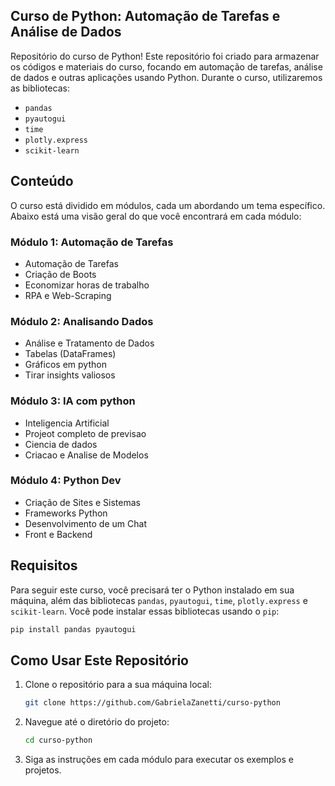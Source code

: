 ## Curso de Python: Automação de Tarefas e Análise de Dados

Repositório do curso de Python! Este repositório foi criado para armazenar os códigos e materiais do curso, focando em automação de tarefas, análise de dados e outras aplicações usando Python.
Durante o curso, utilizaremos as bibliotecas:
- `pandas`
- `pyautogui`
- `time`
- `plotly.express`
- `scikit-learn`

## Conteúdo

O curso está dividido em módulos, cada um abordando um tema específico. Abaixo está uma visão geral do que você encontrará em cada módulo:

### Módulo 1: Automação de Tarefas

- Automação de Tarefas
- Criação de Boots
- Economizar horas de trabalho
- RPA e Web-Scraping

### Módulo 2: Analisando Dados

- Análise e Tratamento de Dados
- Tabelas (DataFrames)
- Gráficos em python
- Tirar insights valiosos

### Módulo 3: IA com python

- Inteligencia Artificial
- Projeot completo de previsao
- Ciencia de dados
- Criacao e Analise de Modelos

### Módulo 4: Python Dev

- Criação de Sites e Sistemas
- Frameworks Python
- Desenvolvimento de um Chat
- Front e Backend

## Requisitos

Para seguir este curso, você precisará ter o Python instalado em sua máquina, além das bibliotecas `pandas`, `pyautogui`, `time`, `plotly.express` e `scikit-learn`. Você pode instalar essas bibliotecas usando o `pip`:

```bash
pip install pandas pyautogui
```

## Como Usar Este Repositório

1. Clone o repositório para a sua máquina local:
    ```bash
    git clone https://github.com/GabrielaZanetti/curso-python
    ```

2. Navegue até o diretório do projeto:
    ```bash
    cd curso-python
    ```

3. Siga as instruções em cada módulo para executar os exemplos e projetos.